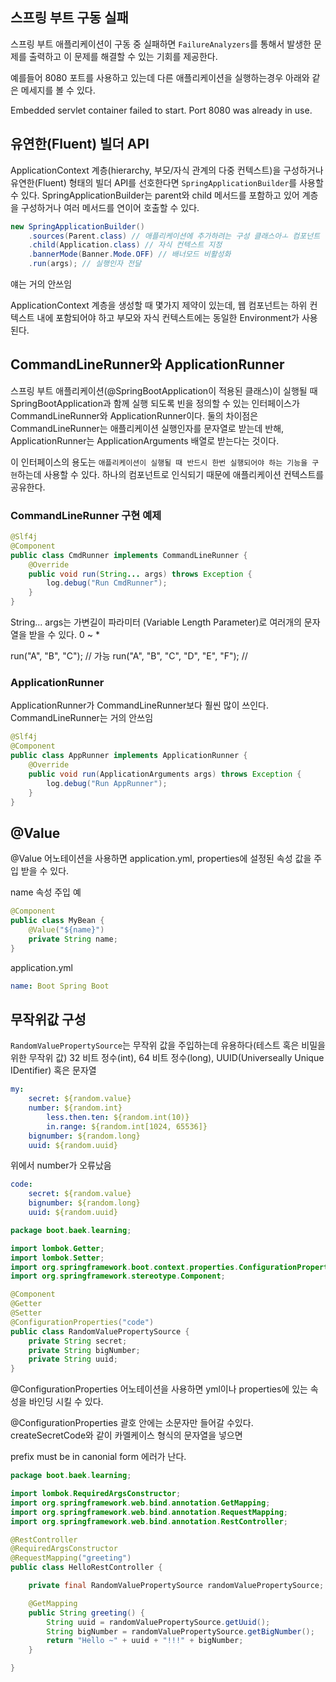 ## 스프링 부트 구동 실패

스프링 부트 애플리케이션이 구동 중 실패하면 `FailureAnalyzers`를 통해서 발생한 문제를 출력하고 이 문제를 해결할 수 있는 기회를 제공한다.

예를들어 8080 포트를 사용하고 있는데 다른 애플리케이션을 실행하는경우 아래와 같은 메세지를 볼 수 있다.

Embedded servlet container failed to start. Port 8080 was already in use.

## 유연한(Fluent) 빌더 API

ApplicationContext 계층(hierarchy, 부모/자식 관계의 다중 컨텍스트)을 구성하거나 유연한(Fluent) 형태의 빌더 API를 선호한다면 `SpringApplicationBuilder`를 사용할 수 있다.
SpringApplicationBuilder는 parent와 child 메서드를 포함하고 있어 계층을 구성하거나 여러 메서드를 연이어 호출할 수 있다.

```java
new SpringApplicationBuilder()
    .sources(Parent.class) // 애플리케이션에 추가하려는 구성 클래스아ㅗ 컴포넌트
    .child(Application.class) // 자식 컨텍스트 지정
    .bannerMode(Banner.Mode.OFF) // 배너모드 비활성화
    .run(args); // 실행인자 전달
```

얘는 거의 안쓰임

ApplicationContext 계층을 생성할 때 몇가지 제약이 있는데, 웹 컴포넌트는 하위 컨텍스트 내에 포함되어야 하고 부모와 자식 컨텍스트에는 동일한 Environment가 사용된다.

## CommandLineRunner와 ApplicationRunner

스프링 부트 애플리케이션(@SpringBootApplication이 적용된 클래스)이 실행될 때 SpringBootApplication과 함께 실행 되도록 빈을 정의할 수 있는 인터페이스가 CommandLineRunner와 ApplicationRunner이다. 둘의 차이점은 CommandLineRunner는 애플리케이션 실행인자를 문자열로 받는데 반해, ApplicationRunner는 ApplicationArguments 배열로 받는다는 것이다.

이 인터페이스의 용도는 `애플리케이션이 실행될 때 반드시 한번 실행되어야 하는 기능을 구현`하는데 사용할 수 있다. 하나의 컴포넌트로 인식되기 때문에 애플리케이션 컨텍스트를 공유한다.

### CommandLineRunner 구현 예제

```java
@Slf4j
@Component
public class CmdRunner implements CommandLineRunner {
    @Override
    public void run(String... args) throws Exception {
        log.debug("Run CmdRunner");
    }
}
```

String... args는 가변길이 파라미터 (Variable Length Parameter)로 여러개의 문자열을 받을 수 있다. 0 ~ *

run("A", "B", "C"); // 가능
run("A", "B", "C", "D", "E", "F"); // 

### ApplicationRunner

ApplicationRunner가 CommandLineRunner보다 훨씬 많이 쓰인다. CommandLineRunner는 거의 안쓰임

```java
@Slf4j
@Component
public class AppRunner implements ApplicationRunner {
    @Override
    public void run(ApplicationArguments args) throws Exception {
        log.debug("Run AppRunner");
    }
}
```

## @Value

@Value 어노테이션을 사용하면 application.yml, properties에 설정된 속성 값을 주입 받을 수 있다.

name 속성 주입 예 

```java
@Component
public class MyBean {
    @Value("${name}")
    private String name;
}
```

application.yml

```yml
name: Boot Spring Boot
```

## 무작위값 구성

`RandomValuePropertySource`는 무작위 값을 주입하는데 유용하다(테스트 혹은 비밀을 위한 무작위 값) 32 비트 정수(int), 64 비트 정수(long), UUID(Universeally Unique IDentifier) 혹은 문자열

```yml
my:
    secret: ${random.value}
    number: ${random.int}
        less.then.ten: ${random.int(10)}
        in.range: ${random.int[1024, 65536]}
    bignumber: ${random.long}
    uuid: ${random.uuid}
```

위에서 number가 오류났음

```yml
code:
    secret: ${random.value}
    bignumber: ${random.long}
    uuid: ${random.uuid}
```

```java
package boot.baek.learning;

import lombok.Getter;
import lombok.Setter;
import org.springframework.boot.context.properties.ConfigurationProperties;
import org.springframework.stereotype.Component;

@Component
@Getter
@Setter
@ConfigurationProperties("code")
public class RandomValuePropertySource {
    private String secret;
    private String bigNumber;
    private String uuid;
}
```

@ConfigurationProperties 어노테이션을 사용하면 yml이나 properties에 있는 속성을 바인딩 시킬 수 있다.

@ConfigurationProperties 괄호 안에는 소문자만 들어갈 수있다. createSecretCode와 같이 카멜케이스 형식의 문자열을 넣으면

prefix must be in canonial form 에러가 난다.

```java
package boot.baek.learning;

import lombok.RequiredArgsConstructor;
import org.springframework.web.bind.annotation.GetMapping;
import org.springframework.web.bind.annotation.RequestMapping;
import org.springframework.web.bind.annotation.RestController;

@RestController
@RequiredArgsConstructor
@RequestMapping("greeting")
public class HelloRestController {

    private final RandomValuePropertySource randomValuePropertySource;

    @GetMapping
    public String greeting() {
        String uuid = randomValuePropertySource.getUuid();
        String bigNumber = randomValuePropertySource.getBigNumber();
        return "Hello ~" + uuid + "!!!" + bigNumber;
    }

}
```